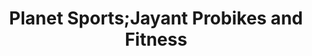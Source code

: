 ---
title: "Planet Sports;Jayant Probikes and Fitness"
url: /bangalore/planet-sports-jayant-probikes-and-fitness/
shop: sports
---